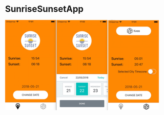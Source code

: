 # SunriseSunsetApp

![alt text](https://github.com/maksymhusar/SunriseSunsetApp/blob/master/interface.jpg)
